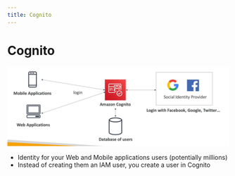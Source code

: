 ```yaml
---
title: Cognito
---
```

# Cognito
![Cognito](Cognito.png)
- Identity for your Web and Mobile applications users (potentially millions)
- Instead of creating them an IAM user, you create a user in Cognito